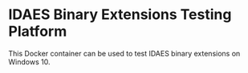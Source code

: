 IDAES Binary Extensions Testing Platform
=========================================

This Docker container can be used to test IDAES binary extensions on Windows 10.
